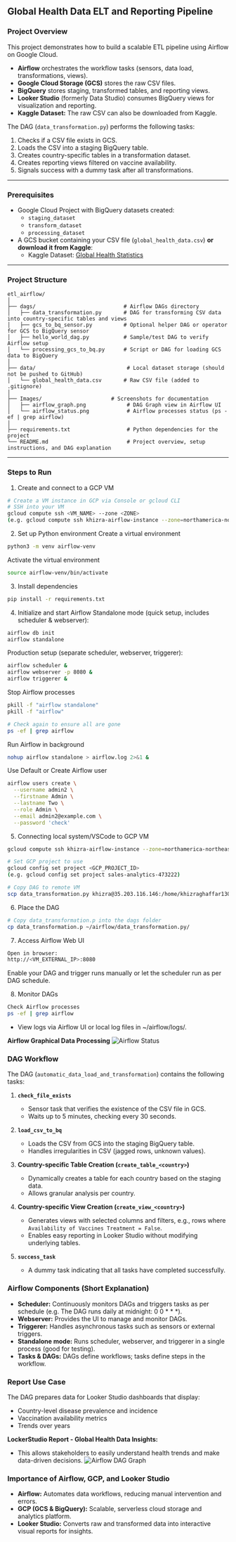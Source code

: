 ## Global Health Data ELT and Reporting Pipeline

### Project Overview

This project demonstrates how to build a scalable ETL pipeline using Airflow on Google Cloud.  
- **Airflow** orchestrates the workflow tasks (sensors, data load, transformations, views).  
- **Google Cloud Storage (GCS)** stores the raw CSV files.  
- **BigQuery** stores staging, transformed tables, and reporting views.  
- **Looker Studio** (formerly Data Studio) consumes BigQuery views for visualization and reporting. 
- **Kaggle Dataset:** The raw CSV can also be downloaded from Kaggle. 

The DAG (`data_transformation.py`) performs the following tasks:  
1. Checks if a CSV file exists in GCS.  
2. Loads the CSV into a staging BigQuery table.  
3. Creates country-specific tables in a transformation dataset.  
4. Creates reporting views filtered on vaccine availability.  
5. Signals success with a dummy task after all transformations.

---

### Prerequisites

- Google Cloud Project with BigQuery datasets created:  
  - `staging_dataset`  
  - `transform_dataset`  
  - `processing_dataset`  
- A GCS bucket containing your CSV file (`global_health_data.csv`) **or download it from Kaggle**:  
  - Kaggle Dataset: [Global Health Statistics](https://www.kaggle.com/datasets/malaiarasugraj/global-health-statistics)  
---

### Project Structure
```plaintext
etl_airflow/
│
├── dags/                            # Airflow DAGs directory
│   ├── data_transformation.py       # DAG for transforming CSV data into country-specific tables and views
│   ├── gcs_to_bq_sensor.py          # Optional helper DAG or operator for GCS to BigQuery sensor
│   ├── hello_world_dag.py           # Sample/test DAG to verify Airflow setup
│   └── processing_gcs_to_bq.py      # Script or DAG for loading GCS data to BigQuery
│
├── data/                             # Local dataset storage (should not be pushed to GitHub)
│   └── global_health_data.csv       # Raw CSV file (added to .gitignore)
│
├── Images/                      # Screenshots for documentation
│   ├── airflow_graph.png             # DAG Graph view in Airflow UI
│   └── airflow_status.png            # Airflow processes status (ps -ef | grep airflow)
│
├── requirements.txt                  # Python dependencies for the project
└── README.md                         # Project overview, setup instructions, and DAG explanation
```

---
### Steps to Run

1. Create and connect to a GCP VM
```bash
# Create a VM instance in GCP via Console or gcloud CLI
# SSH into your VM
gcloud compute ssh <VM_NAME> --zone <ZONE>
(e.g. gcloud compute ssh khizra-airflow-instance --zone=northamerica-northeast1-c)
```

2. Set up Python environment
Create a virtual environment
```bash
python3 -m venv airflow-venv
```
Activate the virtual environment
```bash
source airflow-venv/bin/activate
```

3. Install dependencies
```bash
pip install -r requirements.txt
```

4. Initialize and start Airflow
Standalone mode (quick setup, includes scheduler & webserver):
```bash
airflow db init
airflow standalone
```

Production setup (separate scheduler, webserver, triggerer):
```bash
airflow scheduler &
airflow webserver -p 8080 &
airflow triggerer &
```

Stop Airflow processes
```bash
pkill -f "airflow standalone"
pkill -f "airflow"
```

```bash
# Check again to ensure all are gone
ps -ef | grep airflow
```

Run Airflow in background
```bash
nohup airflow standalone > airflow.log 2>&1 &
```
Use Default or Create Airflow user
```bash
airflow users create \
  --username admin2 \
  --firstname Admin \
  --lastname Two \
  --role Admin \
  --email admin2@example.com \
  --password 'check'
```

5. Connecting local system/VSCode to GCP VM
```bash
gcloud compute ssh khizra-airflow-instance --zone=northamerica-northeast1-c

# Set GCP project to use
gcloud config set project <GCP_PROJECT_ID>
(e.g. gcloud config set project sales-analytics-473222)

# Copy DAG to remote VM
scp data_transformation.py khizra@35.203.116.146:/home/khizraghaffar1300/airflow/dags/
```

6. Place the DAG
```bash
# Copy data_transformation.p into the dags folder
cp data_transformation.p ~/airflow/data_transformation.py/
```

7. Access Airflow Web UI
```bash
Open in browser:
http://<VM_EXTERNAL_IP>:8080
```
Enable your DAG and trigger runs manually or let the scheduler run as per DAG schedule.

8. Monitor DAGs
```bash
Check Airflow processes
ps -ef | grep airflow
```
- View logs via Airflow UI or local log files in ~/airflow/logs/.

**Airflow Graphical Data Processing**
![Airflow Status](images/airflow_status.png)
### DAG Workflow

The DAG (`automatic_data_load_and_transformation`) contains the following tasks:

1. **`check_file_exists`**  
   - Sensor task that verifies the existence of the CSV file in GCS.  
   - Waits up to 5 minutes, checking every 30 seconds.

2. **`load_csv_to_bq`**  
   - Loads the CSV from GCS into the staging BigQuery table.  
   - Handles irregularities in CSV (jagged rows, unknown values).  

3. **Country-specific Table Creation (`create_table_<country>`)**  
   - Dynamically creates a table for each country based on the staging data.  
   - Allows granular analysis per country.  

4. **Country-specific View Creation (`create_view_<country>`)**  
   - Generates views with selected columns and filters, e.g., rows where `Availability of Vaccines Treatment = False`.  
   - Enables easy reporting in Looker Studio without modifying underlying tables.  

5. **`success_task`**  
   - A dummy task indicating that all tasks have completed successfully.  



### Airflow Components (Short Explanation)

- **Scheduler:** Continuously monitors DAGs and triggers tasks as per schedule (e.g. The DAG runs daily at midnight: 0 0 * * *).  
- **Webserver:** Provides the UI to manage and monitor DAGs.  
- **Triggerer:** Handles asynchronous tasks such as sensors or external triggers.  
- **Standalone mode:** Runs scheduler, webserver, and triggerer in a single process (good for testing).  
- **Tasks & DAGs:** DAGs define workflows; tasks define steps in the workflow.  


### Report Use Case

The DAG prepares data for Looker Studio dashboards that display:

- Country-level disease prevalence and incidence
- Vaccination availability metrics
- Trends over years

**LockerStudio Report - Global Health Data Insights:**
- This allows stakeholders to easily understand health trends and make data-driven decisions.
![Airflow DAG Graph](images/airflow_graph.png)

### Importance of Airflow, GCP, and Looker Studio

- **Airflow:** Automates data workflows, reducing manual intervention and errors.  
- **GCP (GCS & BigQuery):** Scalable, serverless cloud storage and analytics platform.  
- **Looker Studio:** Converts raw and transformed data into interactive visual reports for insights.
